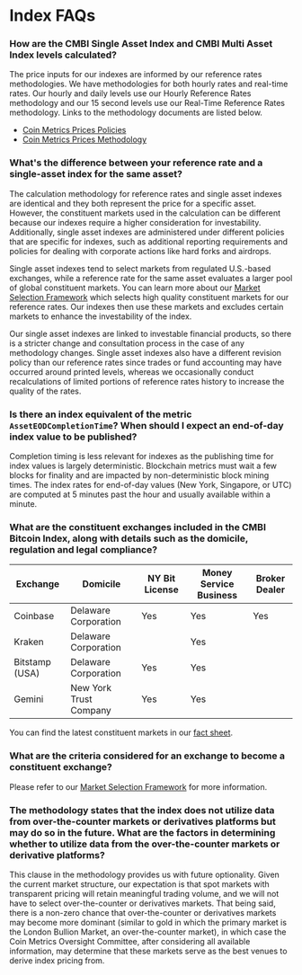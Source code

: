 # Index FAQs

### **How are the CMBI Single Asset Index and CMBI Multi Asset Index levels calculated?**&#x20;

The price inputs for our indexes are informed by our reference rates methodologies.  We have methodologies for both hourly rates and real-time rates. Our hourly and daily levels use our Hourly Reference Rates methodology and our 15 second levels use our Real-Time Reference Rates methodology. Links to the methodology documents are listed below.&#x20;

* [Coin Metrics Prices Policies](../market-data/methodologies/coin-metrics-prices-policies.md)
* [Coin Metrics Prices Methodology](../market-data/methodologies/coin-metrics-prices-methodology.md)

### **What's the difference between your reference rate and a single-asset index for the same asset?**&#x20;

The calculation methodology for reference rates and single asset indexes are identical and they both represent the price for a specific asset. However, the constituent markets used in the calculation can be different because our indexes require a higher consideration for investability. Additionally, single asset indexes are administered under different policies that are specific for indexes, such as additional reporting requirements and policies for dealing with corporate actions like hard forks and airdrops.&#x20;

Single asset indexes tend to select markets from regulated U.S.-based exchanges, while a reference rate for the same asset evaluates a larger pool of global constituent markets. You can learn more about our [Market Selection Framework](../market-data/methodologies/coin-metrics-prices-methodology.md#data-inputs) which selects high quality constituent markets for our reference rates. Our indexes then use these markets and excludes certain markets to enhance the investability of the index. &#x20;

Our single asset indexes are linked to investable financial products, so there is a stricter change and consultation process in the case of any methodology changes. Single asset indexes also have a different revision policy than our reference rates since trades or fund accounting may have occurred around printed levels, whereas we occasionally conduct recalculations of limited portions of reference rates history to increase the quality of the rates. &#x20;

### **Is there an index equivalent of the metric `AssetEODCompletionTime`? When should I expect an end-of-day index value to be published?**

Completion timing is less relevant for indexes as the publishing time for index values is largely deterministic. Blockchain metrics must wait a few blocks for finality and are impacted by non-deterministic block mining times. The index rates for end-of-day values (New York, Singapore, or UTC) are computed at 5 minutes past the hour and usually available within a minute.&#x20;

### **What are the constituent exchanges included in the CMBI Bitcoin Index, along with details such as the domicile, regulation and legal compliance?**

| **Exchange**    | **Domicile**           | **NY Bit License**   | **Money Service Business** | **Broker Dealer** |
| --------------- | ---------------------- | -------------------- | -------------------------- | ----------------- |
| Coinbase        | Delaware Corporation   | Yes                  | Yes                        | Yes               |
| Kraken          | Delaware Corporation   |                      | Yes                        |                   |
| Bitstamp (USA)  | Delaware Corporation   | Yes                  | Yes                        |                   |
| Gemini          | New York Trust Company | Yes                  | Yes                        |                   |

You can find the latest constituent markets in our [fact sheet](https://cmbi-indexes.coinmetrics.io/cmbibtc).

### **What are the criteria considered for an exchange to become a constituent exchange?**

Please refer to our [Market Selection Framework](../market-data/methodologies/coin-metrics-prices-methodology.md#data-inputs) for more information.

### **The methodology states that the index does not utilize data from over-the-counter markets or derivatives platforms but may do so in the future. What are the factors in determining whether to utilize data from the over-the-counter markets or derivative platforms?**

This clause in the methodology provides us with future optionality. Given the current market structure, our expectation is that spot markets with transparent pricing will retain meaningful trading volume, and we will not have to select over-the-counter or derivatives markets. That being said, there is a non-zero chance that over-the-counter or derivatives markets may become more dominant (similar to gold in which the primary market is the London Bullion Market, an over-the-counter market), in which case the Coin Metrics Oversight Committee, after considering all available information, may determine that these markets serve as the best venues to derive index pricing from.
